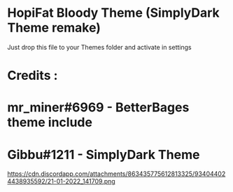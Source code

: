# HopiFat Bloody Theme (SimplyDark Theme remake)

Just drop this file to your Themes folder and activate in settings


# Credits :


# mr_miner#6969 - BetterBages theme include

# Gibbu#1211 - SimplyDark Theme

https://cdn.discordapp.com/attachments/863435775612813325/934044024438935592/21-01-2022_141709.png
